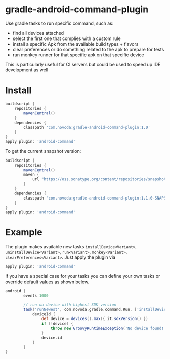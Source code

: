 gradle-android-command-plugin
=============================

Use gradle tasks to run specific command, such as:

- find all devices attached
- select the first one that complies with a custom rule
- install a specific Apk from the available build types + flavors
- clear preferences or do something related to the apk to prepare for tests
- run monkey runner for that specific apk on that specific device


This is particularly useful for CI servers but could be used to speed up IDE development as well

Install
=============================

```groovy
buildscript {
    repositories {
        mavenCentral()
    }
    dependencies {
        classpath 'com.novoda:gradle-android-command-plugin:1.0'
    }
}
apply plugin: 'android-command'
```

To get the current snapshot version:

```groovy
buildscript {
    repositories {
        mavenCentral()
        maven {
            url "https://oss.sonatype.org/content/repositories/snapshots/"
        }
    }
    dependencies {
        classpath 'com.novoda:gradle-android-command-plugin:1.1.0-SNAPSHOT'
    }
}
apply plugin: 'android-command'
```



Example
=============================

The plugin makes available new tasks `installDevice<Variant>`, `uninstallDevice<Variant>`, `run<Variant>`, `monkey<Variant>`, `clearPreferences<Variant>`.
Just apply the plugin via

```groovy
apply plugin: 'android-command'
```

If you have a special case for your tasks you can define your own tasks or override
default values as shown below.

```groovy
android {
        events 1000

        // run on device with highest SDK version
        task('runNewest', com.novoda.gradle.command.Run, ['installDevice']) {
            deviceId {
                def device = devices().max({ it.sdkVersion() })
                if (!device) {
                    throw new GroovyRuntimeException('No device found!')
                }
                device.id
            }
        }
}
```
